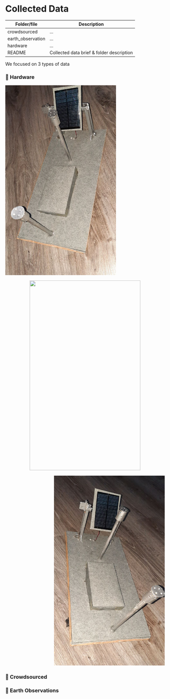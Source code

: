 # Collected Data

| Folder/file        | Description      |
| ------------- |-------------|
| crowdsourced       | ... |
| earth_observation       | ... |
| hardware       | ... |
| README       | Collected data brief & folder description |

We focused on 3 types of data

### :pushpin: Hardware
<p align="left">
  <img width="350" height="600" src="https://github.com/usmhic/Warmning/blob/main/res/img/sensor_prototype/sensor_left.jpg">
</p>
<p align="center">
  <img width="350" height="600" src="https://github.com/usmhic/Warmning/blob/main/res/img/sensor_prototype/sensor_center.jpg">
</p>
<p align="right">
  <img width="350" height="600" src="https://github.com/usmhic/Warmning/blob/main/res/img/sensor_prototype/sensor_right.jpg">
</p>

### :pushpin: Crowdsourced



### :pushpin: Earth Observations
